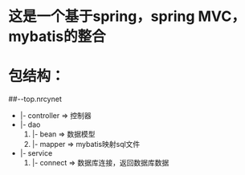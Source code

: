 # 这是一个基于spring，spring MVC，mybatis的整合  

# 包结构：
##--top.nrcynet
*	|- controller => 控制器
*	|- dao
	1.	|- bean => 数据模型
	2.	|- mapper => mybatis映射sql文件
*	|- service
	1.	|- connect => 数据库连接，返回数据库数据